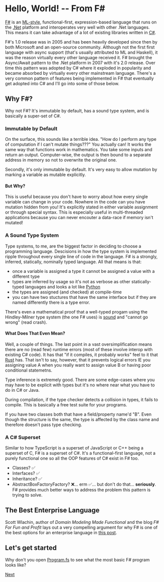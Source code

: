 # Hello, World! -- From F#

[F#](https://fsharp.org/) is an [ML-style](https://en.wikipedia.org/wiki/ML_(programming_language)), functional-first, expression-based language that runs on the [.Net](https://dotnet.microsoft.com/en-us/learn/dotnet/what-is-dotnet) platform and interoperates very well with other .Net languages. This means it can take advantage of a lot of existing libraries written in [C#](https://learn.microsoft.com/en-us/dotnet/csharp/tour-of-csharp/). 

F#'s 1.0 release was in 2005 and has been heavily developed since then by both Microsoft and an open-source community. Although not the first first language with async support (that's usually attributed to ML and Haskell), it was the reason virtually every other language received it. F# brought the Async/Await pattern to the .Net platform in 2007 with it's 2.0 release. Over time this pattern was adopted by C# where it exploded in popularity and became absorbed by virtually every other mainstream language. There's a very common pattern of features being implemented in F# that eventually get adopted into C# and I'll go into some of those below.

## Why F#?

Why not F#? It's immutable by default, has a sound type system, and is basically a super-set of C#.

### Immutable by Default

On the surface, this sounds like a terrible idea. "How do I perform any type of computation if I can't mutate things???" You actually can! It works the same way that functions work in mathematics. You take some inputs and return an output. Computer-wise, the output is then bound to a separate address in memory so not to overwrite the original one.

Secondly, it's only immutable by default. It's very easy to allow mutation by marking a variable as mutable explicitly. 

#### But Why?

This is useful because you don't have to worry about how every single variable can change in your code. Nowhere in the code can you have mutation hidden from you! It's explicitly stated in either variable assignment or through special syntax. This is especially useful in multi-threaded applications because you can never encouter a data-race if memory isn't mutated! 

### A Sound Type System

Type systems, to me, are the biggest factor in deciding to choose a programming language. Descisions in how the type system is implemented ripple throughout every single line of code in the language. F# is a strongly, inferred, statically, nominally typed language. All that means is that: 
- once a variable is assigned a type it cannot be assigned a value with a different type
- types are inferred by usage so it's not as verbose as other statically-typed languages and looks a lot like [Python](https://www.python.org/)
- the types are assigned (and checked) at compile-time 
- you can have two stuctures that have the same interface but if they are named differently there is a type error. 

There's even a mathematical proof that a well-typed progam using the Hindley-Milner type system (the one F# uses) is [sound](https://homepages.inf.ed.ac.uk/wadler/papers/papers-we-love/milner-type-polymorphism.pdf) and "cannot go wrong" (read crash).

#### What Does That Even Mean?

Well, a couple of things. The last point in a vast oversimplification means there are no (read few) runtime errors (most of these involve interop with existing C# code). It has that "if it compiles, it probably works" feel to it that [Rust](https://www.rust-lang.org/) has. That isn't to say, however, that it prevents logical errors IE you assigning value A when you really want to assign value B or having poor conditional statemetns.

Type inference is extremely good. There are some edge-cases where you may have to be explicit with types but it's no where near what you have to do in C# or Java. 

During compilation, if the type checker detects a collision in types, it fails to compile. This is basically a free test suite for your programs.

If you have two classes both that have a field/property name'd "B". Even though the structure is the same, the type is affected by the class name and therefore doesn't pass type checking.

### A C# Superset 

Similar to how TypeScript is a superset of JavaScript or C++ being a superset of C, F# is a superset of C#. It's a functional-first language, not a purely functional one so all the OOP features of C# exist in F# too.

- Classes? ✅
- Interfaces? ✅
- Inheritance? ✅
- AbstractBoxFactoryFactory? ❌... erm ✅... but don't do that... **seriously**. F# provides much better ways to address the problem this pattern is trying to solve.

## The Best Enterprise Language 

Scott Wlachin, author of *Domain Modeling Made Functional* and the blog *F# For Fun and Profit* lays out a very compelling argument for why F# is one of the best options for an enterprise language in [this post](https://fsharpforfunandprofit.com/posts/fsharp-is-the-best-enterprise-language/0).


## Let's get started 

Why don't you open [Program.fs](./Program.fs) to see what the most basic F# program looks like?

[Next](../functionalBasics/readme.md)
